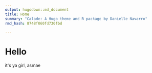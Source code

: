 ```yaml
---
output: hugodown::md_document
title: Home
summary: "Calade: A Hugo theme and R package by Danielle Navarro"
rmd_hash: 8748f060fd730fbd

---
```


Hello
=====

it's ya girl, asmae

